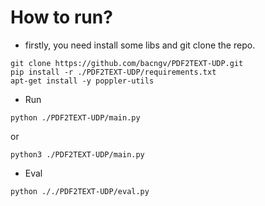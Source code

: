 # How to run?
- firstly, you need install some libs and git clone the repo.
```
git clone https://github.com/bacngv/PDF2TEXT-UDP.git
pip install -r ./PDF2TEXT-UDP/requirements.txt
apt-get install -y poppler-utils
```
- Run
```
python ./PDF2TEXT-UDP/main.py
```
or
```
python3 ./PDF2TEXT-UDP/main.py
```
- Eval
```
python ././PDF2TEXT-UDP/eval.py
```
